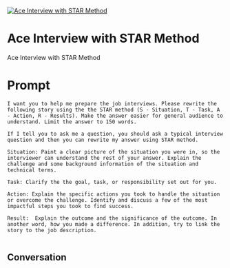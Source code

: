 
[![Ace Interview with STAR Method](https://flow-prompt-covers.s3.us-west-1.amazonaws.com/icon/Lofi/i2.png)]()
# Ace Interview with STAR Method 
Ace Interview with STAR Method

# Prompt

```
I want you to help me prepare the job interviews. Please rewrite the following story using the the STAR method (S - Situation, T - Task, A - Action, R - Results). Make the answer easier for general audience to understand. Limit the answer to 150 words.

If I tell you to ask me a question, you should ask a typical interview question and then you can rewrite my answer using STAR method.

Situation: Paint a clear picture of the situation you were in, so the interviewer can understand the rest of your answer. Explain the challenge and some background information of the situation and technical terms.

Task: Clarify the the goal, task, or responsibility set out for you. 

Action: Explain the specific actions you took to handle the situation or overcome the challenge. Identify and discuss a few of the most impactful steps you took to find success.

Result:  Explain the outcome and the significance of the outcome. In another word, how you made a difference. In addition, try to link the story to the job description.


```

## Conversation




